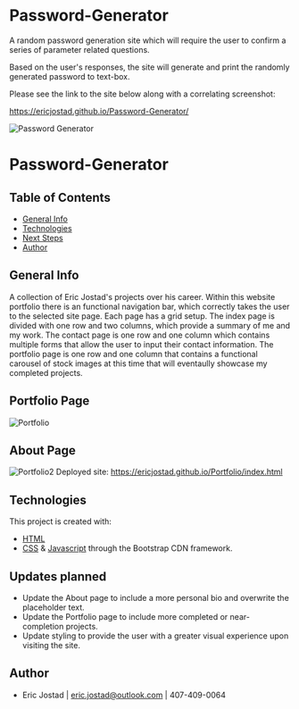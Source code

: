 # Password-Generator

A random password generation site which will require the user to confirm a series of parameter related questions. 

Based on the user's responses, the site will generate and print the randomly generated password to text-box.

Please see the link to the site below along with a correlating screenshot:

https://ericjostad.github.io/Password-Generator/

![Password Generator](https://user-images.githubusercontent.com/71619046/99895407-114fc600-2c3d-11eb-8f94-ee84967153da.png)

# Password-Generator

## Table of Contents
- [General Info](#general-info)
- [Technologies](#technologies)
- [Next Steps](#next-Steps)
- [Author](#author)

## General Info
A collection of Eric Jostad's projects over his career. 
Within this website portfolio there is an functional navigation bar, which correctly takes the user to the selected site page. 
Each page has a grid setup. The index page is divided with one row and two columns, which provide a summary of me and my work. 
The contact page is one row and one column which contains multiple forms that allow the user to input their contact information. 
The portfolio page is one row and one column that contains a functional carousel of stock images at this time that will eventaully showcase my completed projects. 

## Portfolio Page
![Portfolio](https://user-images.githubusercontent.com/71619046/104115726-294fd780-52c7-11eb-9d05-b819fb6ede17.png)
## About Page
![Portfolio2](https://user-images.githubusercontent.com/71619046/104116189-3e2e6a00-52cb-11eb-8672-18de27cfb28c.png)
Deployed site: https://ericjostad.github.io/Portfolio/index.html

## Technologies
This project is created with:
- [HTML](https://html.com/)
- [CSS](https://www.w3.org/Style/CSS/Overview.en.html) & [Javascript](https://www.javascript.com/) 
through the Bootstrap CDN framework. 

## Updates planned
- Update the About page to include a more personal bio and overwrite the placeholder text.
- Update the Portfolio page to include more completed or near-completion projects. 
- Update styling to provide the user with a greater visual experience upon visiting the site.

## Author
- Eric Jostad | eric.jostad@outlook.com | 407-409-0064